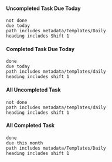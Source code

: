 #### Uncompleted Task Due Today
```tasks
not done 
due today
path includes metadata/Templates/Daily
heading includes Shift 1
```
#### Completed Task Due Today
```tasks
done 
due today
path includes metadata/templates/daily
heading includes shift 1
```
#### All Uncompleted Task
```tasks
not done
path includes metadata/templates/daily
heading includes shift 1
```
#### All Completed Task
```tasks
done
due this month
path includes metadata/Templates/Daily
heading includes shift 1
```
